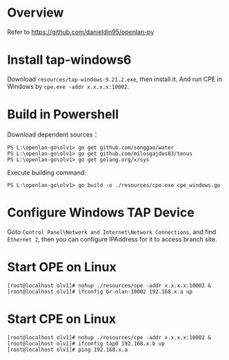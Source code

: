 # Overview 

Refer to https://github.com/danieldin95/openlan-py 

# Install tap-windows6

Download `resources/tap-windows-9.21.2.exe`, then install it. And run CPE in Windows by `cpe.exe -addr x.x.x.x:10002`. 

# Build in Powershell

Download dependent sources： 

    PS L:\openlan-go\olv1> go get github.com/songgao/water
    PS L:\openlan-go\olv1> go get github.com/milosgajdos83/tenus
    PS L:\openlan-go\olv1> go get golang.org/x/sys

Execute building command:

    PS L:\openlan-go\olv1> go build -o ./resources/cpe.exe cpe_windows.go

# Configure Windows TAP Device

Goto `Control Panel\Network and Internet\Network Connections`, and find `Ethernet 2`, then you can configure IPAddress for it to access branch site. 

# Start OPE on Linux

    [root@localhost olv1]# nohup ./resources/ope -addr x.x.x.x:10002 &
    [root@localhost olv1]# ifconfig br-olan-10002 192.168.x.a up

# Start CPE on Linux

    [root@localhost olv1]# nohup ./resources/cpe -addr x.x.x.x:10002 &
    [root@localhost olv1]# ifconfig tap0 192.168.x.b up
    [root@localhost olv1]# ping 192.168.x.a

